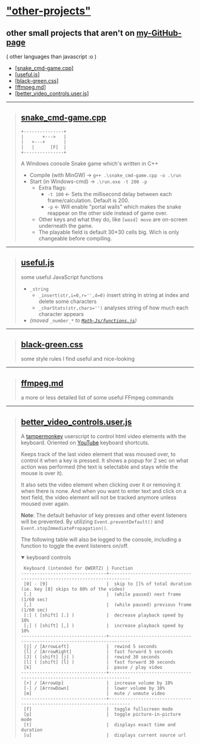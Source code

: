 
# ["other-projects"](https://github.com/MAZ01001/other-projects)

## other small projects that aren't on [my-GitHub-page](https://maz01001.github.io)

( other languages than javascript :o )

- [[snake_cmd-game.cpp]](#snake_cmd-gamecpp)
- [[useful.js]](#usefuljs)
- [[black-green.css]](#black-greencss)
- [[ffmpeg.md]](#ffmpegmd)
- [[better_video_controls.user.js]](#better_video_controlsuserjs)

----
>
> ## [snake_cmd-game.cpp](https://github.com/MAZ01001/other-projects/blob/main/snake_cmd-game.cpp)
>
>     +---------------+
>     |       +--->   |
>     |   +---+       |
>     |   |      [F]  |
>     +---------------+
>
> A Windows console Snake game which's written in C++
>
> - Compile (with MinGW) → `g++ .\snake_cmd-game.cpp -o .\run`
> - Start (in Windows-cmd) → `.\run.exe -t 200 -p`
>   - Extra flags:
>     - `-t 100` ← Sets the millisecond delay between each frame/calculation. Default is 200.
>     - `-p` ← Will enable "portal walls" which makes the snake reappear on the other side instead of game over.
>   - Other keys and what they do, like `[wasd] move` are on-screen underneath the game.
>   - The playable field is default 30*30 cells big. Wich is only changeable before compiling.
>
----
>
> ## [useful.js](https://github.com/MAZ01001/other-projects/blob/main/useful.cpp)
>
> some useful JavaScript functions
>
> - `_string`
>   - `_insert(str,i=0,r='',d=0)` insert string in string at index and delete some characters
>   - `_charStats(str,chars='')` analyses string of how much each character appears
> - _(moved `_number_*` to [`Math-Js/functions.js`](https://github.com/MAZ01001/Math-Js#functionsjs))_
>
----
>
> ## [black-green.css](https://github.com/MAZ01001/other-projects/blob/main/black-green.css)
>
> some style rules I find useful and nice-looking
>
----
>
> ## [ffmpeg.md](https://github.com/MAZ01001/other-projects/blob/main/ffmpeg.md)
>
> a more or less detailed list of some useful FFmpeg commands
>
----
>
> ## [better_video_controls.user.js](https://github.com/MAZ01001/other-projects/blob/main/better_video_controls.user.js)
>
> A [tampermonkey](https://www.tampermonkey.net/) userscript to control html video elements with the keyboard.
> Oriented on [YouTube](https://www.youtube.com/) keyboard shortcuts.
>
> Keeps track of the last video element that was moused over, to control it when a key is pressed.
> It shows a popup for 2 sec on what action was performed (the text is selectable and stays while the mouse is over it).
>
> It also sets the video element when clicking over it or removing it when there is none.
> And when you want to enter text and click on a text field, the video element will not be tracked anymore unless moused over again.
>
> __Note__: The default behavior of key presses and other event listeners will be prevented.
> By utilizing `Event.preventDefault()` and `Event.stopImmediatePropagation()`.
>
> The following table will also be logged to the console, including a function to toggle the event listeners on/off.
> <details open><summary>keyboard controls</summary>
>
>      Keyboard (intended for QWERTZ) | Function
>     --------------------------------+------------------------------------------------------------------------
>      [0] - [9]                      |  skip to []% of total duration (ie. key [8] skips to 80% of the video)
>      [.]                            |  (while paused) next frame (1/60 sec)
>      [,]                            |  (while paused) previous frame (1/60 sec)
>      [:] ( [shift] [.] )            |  decrease playback speed by 10%
>      [;] ( [shift] [,] )            |  increase playback speed by 10%
>     --------------------------------+------------------------------------------------------------------------
>      [j] / [ArrowLeft]              |  rewind 5 seconds
>      [l] / [ArrowRight]             |  fast forward 5 seconds
>      [J] ( [shift] [j] )            |  rewind 30 seconds
>      [l] ( [shift] [l] )            |  fast forward 30 seconds
>      [k]                            |  pause / play video
>     --------------------------------+------------------------------------------------------------------------
>      [+] / [ArrowUp]                |  increase volume by 10%
>      [-] / [ArrowDown]              |  lower volume by 10%
>      [m]                            |  mute / unmute video
>     --------------------------------+------------------------------------------------------------------------
>      [f]                            |  toggle fullscreen mode
>      [p]                            |  toggle picture-in-picture mode
>      [t]                            |  displays exact time and duration
>      [u]                            |  displays current source url
>
> </details>
>
